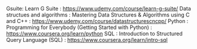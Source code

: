 Gsuite: Learn G Suite :  https://www.udemy.com/course/learn-g-suite/
Data structues and algorithms : Mastering Data Structures & Algorithms using C and C++  :  https://www.udemy.com/course/datastructurescncpp/
Python : Programming for Everybody (Getting Started with Python) : https://www.coursera.org/learn/python
SQL : Introduction to Structured Query Language (SQL) : https://www.coursera.org/learn/intro-sql

